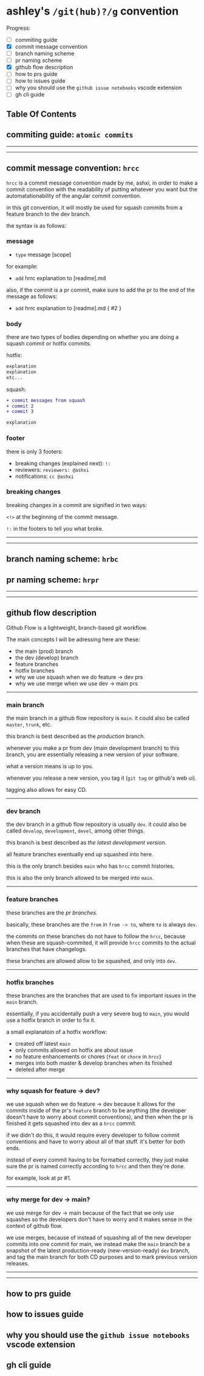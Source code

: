 # ashley's `/git(hub)?/g` convention

Progress:

- [ ] commiting guide
- [x] commit message convention
- [ ] branch naming scheme
- [ ] pr naming scheme
- [x] github flow description
- [ ] how to prs guide
- [ ] how to issues guide
- [ ] why you should use the `github issue notebooks` vscode extension
- [ ] gh cli guide

## Table Of Contents

## commiting guide: `atomic commits`

---
---

## commit message convention: `hrcc`

`hrcc` is a commit message convention made by me, ashxi, in order to make a commit convention with the readability of putting whatever you want but the automatationability of the angular commit convention.

in this git convention, it will mostly be used for squash commits from a feature branch to the dev branch.

the syntax is as follows:

### message

- `type` message \[scope\]

for example:

- `add` hrrc explanation to \[readme\].md

also, if the commit is a pr commit,
make sure to add the pr to the end of the message as follows:

- `add` hrrc explanation to \[readme\].md { #2 }

### body

there are two types of bodies depending on whether you are doing a squash commit or hotfix commits.

hotfix:

```diff
explanation
explanation
etc...
```

squash:

```diff
+ commit messages from squash
+ commit 2
+ commit 3

explanation
```

### footer

there is only 3 footers:

- breaking changes (explained next): `!:`
- reviewers: `reviewers: @ashxi`
- notifications: `cc @ashxi`

### breaking changes

breaking changes in a commit are signified in two ways:

`<!>` at the beginning of the commit message.

`!:` in the footers to tell you what broke.

---
---

## branch naming scheme: `hrbc`

## pr naming scheme: `hrpr`

---
---

## github flow description

Github Flow is a lightweight, branch-based git workflow.

The main concepts I will be adressing here are these:

- the main (prod) branch
- the dev (develop) branch
- feature branches
- hotfix branches
- why we use squash when we do feature -> dev prs
- why we use merge when we use dev -> main prs

---

### main branch

the main branch in a github flow repository is `main`. it could also be called `master`, `trunk`, etc.

this branch is best described as the *production* branch.

whenever you make a pr from dev (main development branch) to this branch, you are essentially releasing a new version of your software.

what a version means is up to you.

whenever you release a new version, you tag it (`git tag` or github's web ui).

tagging also allows for easy CD.

---

### dev branch

the dev branch in a github flow repository is usually `dev`. it could also be called `develop`, `development`, `devel`, among other things.

this branch is best described as *the latest development version*.

all feature branches eventually end up squashed into here.

this is the only branch besides `main` who has `hrcc` commit histories.

this is also the only branch allowed to be merged into `main`.

---

### feature branches

these branches are the *pr branches*.

basically, these branches are the `from` in `from -> to`, where `to` is always `dev`.

the commits on these branches do not have to follow the `hrcc`, because when these are squash-commited, it will provide `hrcc` commits to the actual branches that have changelogs.

these branches are allowed allow to be squashed, and only into `dev`.

---

### hotfix branches

these branches are the branches that are used to fix important issues in the `main` branch.

essentially, if you accidentally push a very severe bug to `main`, you would use a hotfix branch in order to fix it.

a small explanatoin of a hotfix workflow:

- created off latest `main`
- only commits allowed on hotfix are about issue
- no feature enhancements or chores (`feat` or `chore` in *`hrcc`*)
- merges into both master & develop branches when its finished
- deleted after merge

---

### why squash for feature -> dev?

we use squash when we do feature -> dev because it allows for the commits inside of the pr's `feature` branch to be anything (the developer doesn't have to worry about commit conventions), and then when the pr is finished it gets squashed into dev as a `hrcc` commit.

if we didn't do this, it would require every developer to follow commit conventions and have to worry about all of that stuff. it's better for both ends.

instead of every commit having to be formatted correctly, they just make sure the pr is named correctly according to `hrcc` and then they're done.

for example, look at pr #1.

---

### why merge for dev -> main?

we use merge for dev -> main because of the fact that we only use squashes so the developers don't have to worry and it makes sense in the context of github flow.

we use merges, because of instead of squashing all of the new developer commits into one commit for main, we instead make the `main` branch be a snapshot of the latest production-ready (new-version-ready) `dev` branch, and tag the main branch for both CD purposes and to mark previous version releases.

---
---

## how to prs guide

## how to issues guide

## why you should use the `github issue notebooks` vscode extension

## gh cli guide
